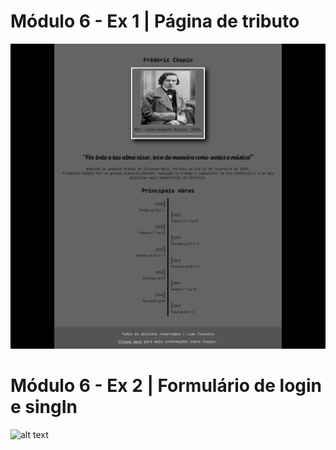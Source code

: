 # Módulo 6 - Ex 1 | Página de tributo
![alt text](https://github.com/luanLTS/HTML5-CSS3/blob/master/Modulo%206/%231-Exercicio_Pagina_De_Tributo/assets/Images/demo.png)

# Módulo 6 - Ex 2 | Formulário de login e singIn
![alt text](https://github.com/luanLTS/HTML5-CSS3/blob/master/Modulo%206/%232-Exercicio_Formul%C3%A1rio_De_Pesquisa/assets/Image/demo.gif)
